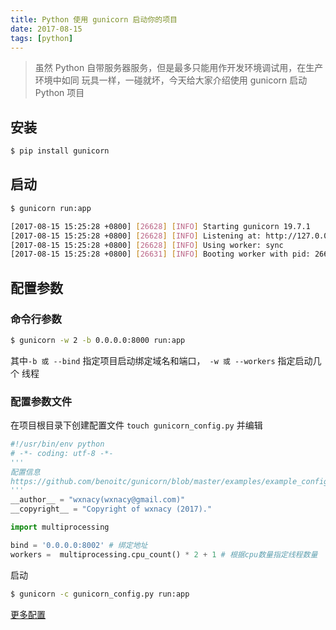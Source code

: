 ```yaml
---
title: Python 使用 gunicorn 启动你的项目
date: 2017-08-15
tags: [python]
---
```


> 虽然 Python 自带服务器服务，但是最多只能用作开发环境调试用，在生产环境中如同
玩具一样，一碰就坏，今天给大家介绍使用 gunicorn 启动 Python 项目

<!-- more -->
<!-- toc -->

## 安装
```bash
$ pip install gunicorn
```

## 启动
```bash
$ gunicorn run:app

[2017-08-15 15:25:28 +0800] [26628] [INFO] Starting gunicorn 19.7.1
[2017-08-15 15:25:28 +0800] [26628] [INFO] Listening at: http://127.0.0.1:8000 (26628)
[2017-08-15 15:25:28 +0800] [26628] [INFO] Using worker: sync
[2017-08-15 15:25:28 +0800] [26631] [INFO] Booting worker with pid: 26631
```

## 配置参数
### 命令行参数

```bash
$ gunicorn -w 2 -b 0.0.0.0:8000 run:app
```
其中` -b 或 --bind ` 指定项目启动绑定域名和端口，` -w 或 --workers` 指定启动几个
线程

### 配置参数文件
在项目根目录下创建配置文件 `touch gunicorn_config.py` 并编辑
```python
#!/usr/bin/env python
# -*- coding: utf-8 -*-
'''
配置信息
https://github.com/benoitc/gunicorn/blob/master/examples/example_config.py
'''
__author__ = "wxnacy(wxnacy@gmail.com)"
__copyright__ = "Copyright of wxnacy (2017)."

import multiprocessing

bind = '0.0.0.0:8002' # 绑定地址
workers =  multiprocessing.cpu_count() * 2 + 1 # 根据cpu数量指定线程数量

```
启动
```bash
$ gunicorn -c gunicorn_config.py run:app
```

[更多配置](http://docs.gunicorn.org/en/stable/settings.html)
